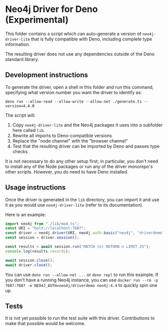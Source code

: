 # Neo4j Driver for Deno (Experimental)

This folder contains a script which can auto-generate a version of 
`neo4j-driver-lite` that is fully compatible with Deno, including complete type
information.

The resulting driver does not use any dependencies outside of the Deno standard
library.

## Development instructions

To generate the driver, open a shell in this folder and run this command,
specifying what version number you want the driver to identify as:

```
deno run --allow-read --allow-write --allow-net ./generate.ts --version=4.4.0
```

The script will:

1. Copy `neo4j-driver-lite` and the Neo4j packages it uses into a subfolder here
   called `lib`.
1. Rewrite all imports to Deno-compatible versions
1. Replace the "node channel" with the "browser channel"
1. Test that the resulting driver can be imported by Deno and passes type checks

It is not necessary to do any other setup first; in particular, you don't need
to install any of the Node packages or run any of the driver monorepo's other
scripts. However, you do need to have Deno installed.

## Usage instructions

Once the driver is generated in the `lib` directory, you can import it and use
it as you would use `neo4j-driver-lite` (refer to its documentation).

Here is an example:

```typescript
import neo4j from "./lib/mod.ts";
const URI = "bolt://localhost:7687";
const driver = neo4j.driver(URI, neo4j.auth.basic("neo4j", "driverdemo"));
const session = driver.session();

const results = await session.run("MATCH (n) RETURN n LIMIT 25");
console.log(results.records);

await session.close();
await driver.close();
```

You can use `deno run --allow-net ...` or `deno repl` to run this example. If
you don't have a running Neo4j instance, you can use
`docker run --rm -p 7687:7687 -e NEO4J_AUTH=neo4j/driverdemo neo4j:4.4` to
quickly spin one up.

## Tests

It is not yet possible to run the test suite with this driver. Contributions to
make that possible would be welcome.
